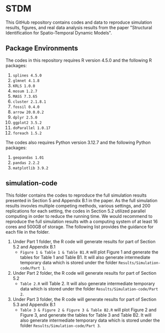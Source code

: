 # STDM
This GitHub repository contains codes and data to reproduce simulation results, figures, and real data analysis results from the paper "Structural Identification for Spatio-Temporal Dynamic Models".

## Package Environments
The codes in this repository requires R version 4.5.0 and the following R packages:
1. ```splines 4.5.0```
2. ```glmnet 4.1.8```
3. ```KRLS 1.0.0```
4. ```mosum 1.2.7```
5. ```MASS 7.3.65```
6. ```cluster 2.1.8.1```
7. ```fossil 0.4.0```
8. ```arrow 20.0.0.2```
9. ```dplyr 2.5.0```
10. ```ggplot2 3.5.2```
11. ```doParallel 1.0.17```
12. ```foreach 1.5.2```

The codes also requires Python version 3.12.7 and the following Python packages:
1. ```geopandas 1.01```
2. ```pandas 2.2.2```
3. ```matplotlib 3.9.2```

## simulation-code
This folder contains the codes to reproduce the full simulation results presented in Section 5 and Appendix B.1 in the paper. As the full simulation results invovles multiple competing methods, various settings, and 200 replications for each setting, the codes in Section 5.2 utilized parallel computing in order to reduce the running time. We would recommend to reproduce the full simulation results with a computing system of at least 16 cores and 500GB of storage. The following list provides the guidance for each file in the folder.
1. Under Part 1 folder, the R code will generate results for part of Section 5.2 and Appendix B.1
   - ```Figure 1 & Table 1 & Table B1.R``` will plot Figure 1 and generate the tables for Table 1 and Table B1. It will also generate intermediate temporary data which is stored under the folder ```Results/Simulation-code/Part 1```.
2. Under Part 2 folder, the R code will generate results for part of Section 5.2
   - ```Table 2.R``` will Table 2. It will also generate intermediate temporary data which is stored under the folder ```Results/Simulation-code/Part 2```.
3. Under Part 3 folder, the R code will generate results for part of Section 5.3 and Appendix B.1
   - ```Table 3 & Figure 2 & Figure 3 & Table B2.R``` will plot Figure 2 and Figure 3, and generate the tables for Table 3 and Table B2. It will also generate intermediate temporary data which is stored under the folder ```Results/Simulation-code/Part 3```.
